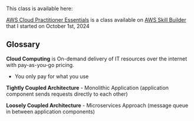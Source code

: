 This class is available here:

[AWS Cloud Practitioner Essentials](https://aws.amazon.com/fr/training/course-descriptions/cloud-practitioner-essentials/) is a class available on [AWS Skill Builder](https://skillbuilder.aws/) that I started on October 1st, 2024

## Glossary

**Cloud Computing** is On-demand delivery of IT resources over the internet with pay-as-you-go pricing.
- You only pay for what you use

**Tightly Coupled Architecture** - Monolithic Application (application component sends requests directly to each other)

**Loosely Coupled Architecture** - Microservices Approach (message queue in between application components)